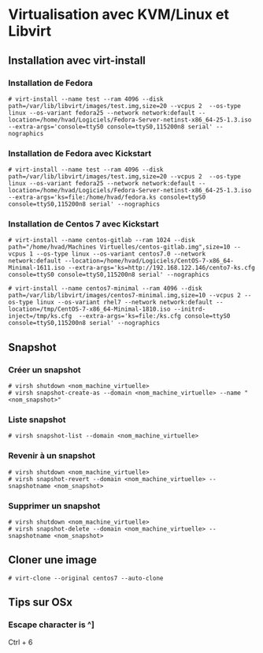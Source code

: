 # Virtualisation avec KVM/Linux et Libvirt

## Installation avec virt-install

### Installation de Fedora

    # virt-install --name test --ram 4096 --disk path=/var/lib/libvirt/images/test.img,size=20 --vcpus 2  --os-type linux --os-variant fedora25 --network network:default --location=/home/hvad/Logiciels/Fedora-Server-netinst-x86_64-25-1.3.iso --extra-args='console=ttyS0 console=ttyS0,115200n8 serial' --nographics

### Installation de Fedora avec Kickstart

    # virt-install --name test --ram 4096 --disk path=/var/lib/libvirt/images/test.img,size=20 --vcpus 2  --os-type linux --os-variant fedora25 --network network:default --location=/home/hvad/Logiciels/Fedora-Server-netinst-x86_64-25-1.3.iso --extra-args='ks=file:/home/hvad/fedora.ks console=ttyS0 console=ttyS0,115200n8 serial' --nographics

### Installation de Centos 7 avec Kickstart

    # virt-install --name centos-gitlab --ram 1024 --disk path="/home/hvad/Machines Virtuelles/centos-gitlab.img",size=10 --vcpus 1 --os-type linux --os-variant centos7.0 --network network:default --location=/home/hvad/Logiciels/CentOS-7-x86_64-Minimal-1611.iso --extra-args='ks=http://192.168.122.146/cento7-ks.cfg console=ttyS0 console=ttyS0,115200n8 serial' --nographics 

    # virt-install --name centos7-minimal --ram 4096 --disk path=/var/lib/libvirt/images/centos7-minimal.img,size=10 --vcpus 2 --os-type linux --os-variant rhel7 --network network:default --location=/tmp/CentOS-7-x86_64-Minimal-1810.iso --initrd-inject=/tmp/ks.cfg  --extra-args='ks=file:/ks.cfg console=ttyS0 console=ttyS0,115200n8 serial' --nographics 

## Snapshot

### Créer un snapshot

    # virsh shutdown <nom_machine_virtuelle>
    # virsh snapshot-create-as --domain <nom_machine_virtuelle> --name "<nom_snapshot>"

### Liste snapshot

    # virsh snapshot-list --domain <nom_machine_virtuelle>

### Revenir à un snapshot

    # virsh shutdown <nom_machine_virtuelle>
    # virsh snapshot-revert --domain <nom_machine_virtuelle> --snapshotname <nom_snapshot>

### Supprimer un snapshot

    # virsh shutdown <nom_machine_virtuelle>
    # virsh snapshot-delete --domain <nom_machine_virtuelle> --snapshotname <nom_snapshot>

## Cloner une image

    # virt-clone --original centos7 --auto-clone

## Tips sur OSx

### Escape character is ^]
Ctrl + 6  
